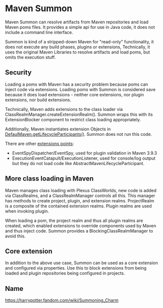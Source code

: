 # Maven Summon

Maven Summon can resolve artifacts from Maven repositories and load Maven poms files. It provides a simple api 
for use in Java code, it does not include a command line interface.

Summon is kind of a stripped-down Maven for "read-only" functionality, it does not execute any build phases, 
plugins or extensions, Technically, it uses the original Maven Libraries to resolve artifacts and load poms, 
but omits the execution stuff.

## Security

Loading a poms with Maven has a security problem because poms can inject code via extensions.
Loading poms with Summon is considered save because it does load extensions -
neither core extensions, nor plugin extensions, nor build extensions.

Technically, Maven adds extensions to the class loader via ClassRealmManager.createExtensionRealm(). Summon wraps 
this with its ExtensionBlocker component to restrict class loading appropriately.

Additionally, Maven instantiates extension Objects in [DefaulMaven.getLifecycleParticipants()](https://github.com/apache/maven/blob/21122926829f1ead511c958d89bd2f672198ae9f/maven-core/src/main/java/org/apache/maven/DefaultMaven.java#L327C5-L327C5).
Summon does not run this code.

There are other [extensions points](https://maven.apache.org/examples/maven-3-lifecycle-extensions.html):
* EventSpyDispatcher/EventSpy, used for plugin validation in Maven 3.9.3
* ExecutionEventCatapult/ExecutionListener, used for console/log output
but they do not load code like AbstractMavenLifecycleParticipant.

## More class loading in Maven

Maven manages class loading with Plexus ClassWorlds, new code is added via ClassRealms, and a ClassRealmManager controls all this. 
This manager has methods to create project, plugin, and extension realms. ProjectRealm is a composite of the contained extension realms. 
Plugin realms are used when invoking plugin. 

When loading a pom, the project realm and thus all plugin realms are created, which enabled extensions to override components used
by Maven and thus inject code. Summon provides a BlockingClassRealmManager to avoid this.

## Core extension

In addition to the above use case, Summon can be used as a core extension and configured via properties.
Use this to block extensions from being loaded and plugin repositories being configured in projects.


## Name

https://harrypotter.fandom.com/wiki/Summoning_Charm